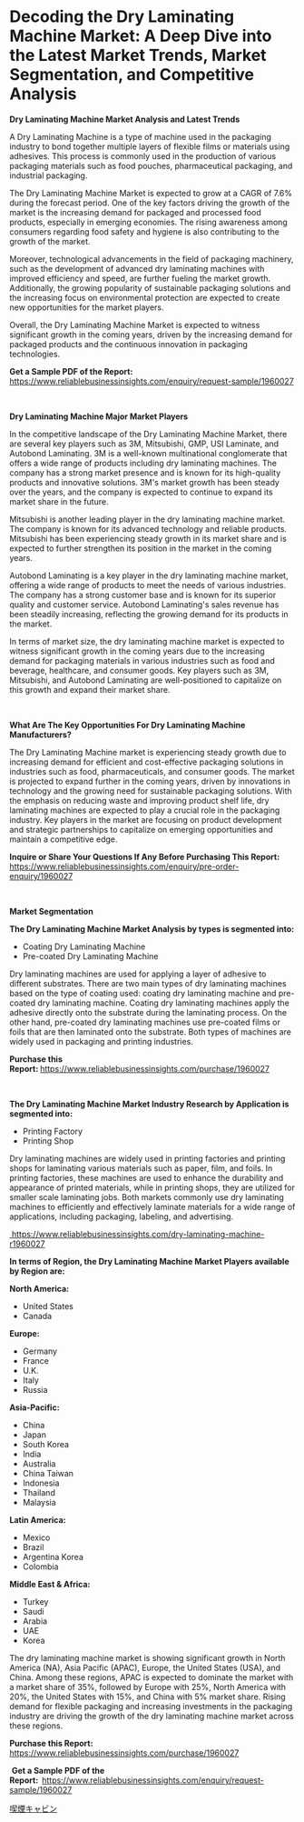 <p><h1>Decoding the Dry Laminating Machine Market: A Deep Dive into the Latest Market Trends, Market Segmentation, and Competitive Analysis</h1></p><p><strong>Dry Laminating Machine Market Analysis and Latest Trends</strong></p>
<p><p>A Dry Laminating Machine is a type of machine used in the packaging industry to bond together multiple layers of flexible films or materials using adhesives. This process is commonly used in the production of various packaging materials such as food pouches, pharmaceutical packaging, and industrial packaging.</p><p>The Dry Laminating Machine Market is expected to grow at a CAGR of 7.6% during the forecast period. One of the key factors driving the growth of the market is the increasing demand for packaged and processed food products, especially in emerging economies. The rising awareness among consumers regarding food safety and hygiene is also contributing to the growth of the market.</p><p>Moreover, technological advancements in the field of packaging machinery, such as the development of advanced dry laminating machines with improved efficiency and speed, are further fueling the market growth. Additionally, the growing popularity of sustainable packaging solutions and the increasing focus on environmental protection are expected to create new opportunities for the market players.</p><p>Overall, the Dry Laminating Machine Market is expected to witness significant growth in the coming years, driven by the increasing demand for packaged products and the continuous innovation in packaging technologies.</p></p>
<p><strong>Get a Sample PDF of the Report:&nbsp;</strong> <a href="https://www.reliablebusinessinsights.com/enquiry/request-sample/1960027">https://www.reliablebusinessinsights.com/enquiry/request-sample/1960027</a></p>
<p>&nbsp;</p>
<p><strong>Dry Laminating Machine Major Market Players</strong></p>
<p><p>In the competitive landscape of the Dry Laminating Machine Market, there are several key players such as 3M, Mitsubishi, GMP, USI Laminate, and Autobond Laminating. 3M is a well-known multinational conglomerate that offers a wide range of products including dry laminating machines. The company has a strong market presence and is known for its high-quality products and innovative solutions. 3M's market growth has been steady over the years, and the company is expected to continue to expand its market share in the future.</p><p>Mitsubishi is another leading player in the dry laminating machine market. The company is known for its advanced technology and reliable products. Mitsubishi has been experiencing steady growth in its market share and is expected to further strengthen its position in the market in the coming years. </p><p>Autobond Laminating is a key player in the dry laminating machine market, offering a wide range of products to meet the needs of various industries. The company has a strong customer base and is known for its superior quality and customer service. Autobond Laminating's sales revenue has been steadily increasing, reflecting the growing demand for its products in the market.</p><p>In terms of market size, the dry laminating machine market is expected to witness significant growth in the coming years due to the increasing demand for packaging materials in various industries such as food and beverage, healthcare, and consumer goods. Key players such as 3M, Mitsubishi, and Autobond Laminating are well-positioned to capitalize on this growth and expand their market share.</p></p>
<p>&nbsp;</p>
<p><strong>What Are The Key Opportunities For Dry Laminating Machine Manufacturers?</strong></p>
<p><p>The Dry Laminating Machine market is experiencing steady growth due to increasing demand for efficient and cost-effective packaging solutions in industries such as food, pharmaceuticals, and consumer goods. The market is projected to expand further in the coming years, driven by innovations in technology and the growing need for sustainable packaging solutions. With the emphasis on reducing waste and improving product shelf life, dry laminating machines are expected to play a crucial role in the packaging industry. Key players in the market are focusing on product development and strategic partnerships to capitalize on emerging opportunities and maintain a competitive edge.</p></p>
<p><strong>Inquire or Share Your Questions If Any Before Purchasing This Report:</strong> <a href="https://www.reliablebusinessinsights.com/enquiry/pre-order-enquiry/1960027">https://www.reliablebusinessinsights.com/enquiry/pre-order-enquiry/1960027</a></p>
<p>&nbsp;</p>
<p><strong>Market Segmentation</strong></p>
<p><strong>The Dry Laminating Machine Market Analysis by types is segmented into:</strong></p>
<p><ul><li>Coating Dry Laminating Machine</li><li>Pre-coated Dry Laminating Machine</li></ul></p>
<p><p>Dry laminating machines are used for applying a layer of adhesive to different substrates. There are two main types of dry laminating machines based on the type of coating used: coating dry laminating machine and pre-coated dry laminating machine. Coating dry laminating machines apply the adhesive directly onto the substrate during the laminating process. On the other hand, pre-coated dry laminating machines use pre-coated films or foils that are then laminated onto the substrate. Both types of machines are widely used in packaging and printing industries.</p></p>
<p><strong>Purchase this Report:&nbsp;</strong><a href="https://www.reliablebusinessinsights.com/purchase/1960027">https://www.reliablebusinessinsights.com/purchase/1960027</a></p>
<p>&nbsp;</p>
<p><strong>The Dry Laminating Machine Market Industry Research by Application is segmented into:</strong></p>
<p><ul><li>Printing Factory</li><li>Printing Shop</li></ul></p>
<p><p>Dry laminating machines are widely used in printing factories and printing shops for laminating various materials such as paper, film, and foils. In printing factories, these machines are used to enhance the durability and appearance of printed materials, while in printing shops, they are utilized for smaller scale laminating jobs. Both markets commonly use dry laminating machines to efficiently and effectively laminate materials for a wide range of applications, including packaging, labeling, and advertising.</p></p>
<p><a href="https://www.reliablebusinessinsights.com/dry-laminating-machine-r1960027">&nbsp;https://www.reliablebusinessinsights.com/dry-laminating-machine-r1960027</a></p>
<p><strong>In terms of Region, the Dry Laminating Machine Market Players available by Region are:</strong></p>
<p>
    <p> <strong> North America: </strong>
        <ul>
            <li>United States</li>
            <li>Canada</li>
        </ul>
        </p> 
    <p> <strong> Europe: </strong>
        <ul>
            <li>Germany</li>
            <li>France</li>
            <li>U.K.</li>
            <li>Italy</li>
            <li>Russia</li>
        </ul>
        </p> 
    <p> <strong> Asia-Pacific: </strong>
        <ul>
            <li>China</li>
            <li>Japan</li>
            <li>South Korea</li>
            <li>India</li>
            <li>Australia</li>
            <li>China Taiwan</li>
            <li>Indonesia</li>
            <li>Thailand</li>
            <li>Malaysia</li>
        </ul>
        </p> 
    <p> <strong> Latin America: </strong>
        <ul>
            <li>Mexico</li>
            <li>Brazil</li>
            <li>Argentina Korea</li>
            <li>Colombia</li>
        </ul>
        </p> 
    <p> <strong> Middle East & Africa: </strong>
        <ul>
            <li>Turkey</li>
            <li>Saudi</li>
            <li>Arabia</li>
            <li>UAE</li>
            <li>Korea</li>
        </ul>
    </p>
    </p>
<p><p>The dry laminating machine market is showing significant growth in North America (NA), Asia Pacific (APAC), Europe, the United States (USA), and China. Among these regions, APAC is expected to dominate the market with a market share of 35%, followed by Europe with 25%, North America with 20%, the United States with 15%, and China with 5% market share. Rising demand for flexible packaging and increasing investments in the packaging industry are driving the growth of the dry laminating machine market across these regions.</p></p>
<p><strong>Purchase this Report: </strong><a href="https://www.reliablebusinessinsights.com/purchase/1960027">https://www.reliablebusinessinsights.com/purchase/1960027</a></p>
<p>&nbsp;<strong>Get a Sample PDF of the Report:&nbsp;&nbsp;</strong><a href="https://www.reliablebusinessinsights.com/enquiry/request-sample/1960027">https://www.reliablebusinessinsights.com/enquiry/request-sample/1960027</a></p>
<p><strong></strong></p>
<p><p><a href="https://github.com/xtkhtofdt934839/Market-Research-Report-List-3/blob/main/298449836223.md">喫煙キャビン</a></p></p>
